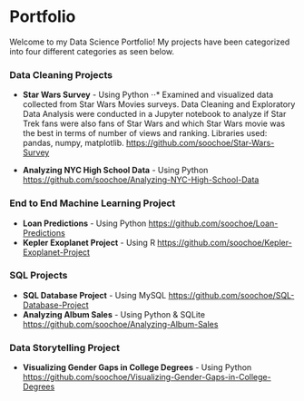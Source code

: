 # Portfolio
Welcome to my Data Science Portfolio! My projects have been categorized into four different categories as seen below.

### __Data Cleaning Projects__
- **Star Wars Survey** - Using Python
⋅⋅* Examined and visualized data collected from Star Wars Movies surveys. Data Cleaning and Exploratory Data Analysis were conducted in a Jupyter notebook to analyze if Star Trek fans were also fans of Star Wars and which Star Wars movie was the best in terms of number of views and ranking. Libraries used: pandas, numpy, matplotlib. https://github.com/soochoe/Star-Wars-Survey

- **Analyzing NYC High School Data** - Using Python https://github.com/soochoe/Analyzing-NYC-High-School-Data

### __End to End Machine Learning Project__
- **Loan Predictions** - Using Python https://github.com/soochoe/Loan-Predictions
- **Kepler Exoplanet Project** - Using R https://github.com/soochoe/Kepler-Exoplanet-Project

### __SQL Projects__
- **SQL Database Project** - Using MySQL https://github.com/soochoe/SQL-Database-Project
- **Analyzing Album Sales** - Using Python & SQLite https://github.com/soochoe/Analyzing-Album-Sales

### __Data Storytelling Project__
- **Visualizing Gender Gaps in College Degrees** - Using Python https://github.com/soochoe/Visualizing-Gender-Gaps-in-College-Degrees
